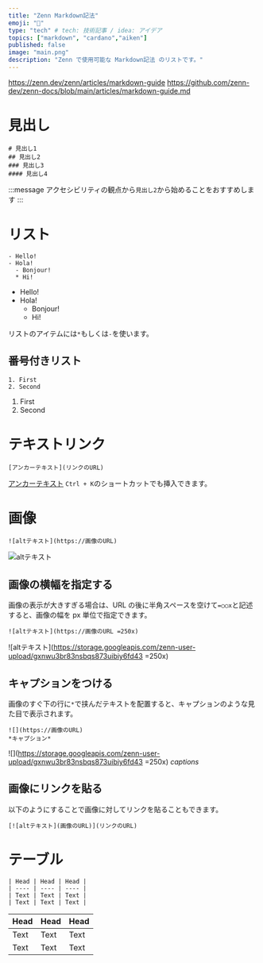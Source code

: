 ```yaml
---
title: "Zenn Markdown記法"
emoji: "📗"
type: "tech" # tech: 技術記事 / idea: アイデア
topics: ["markdown", "cardano","aiken"]
published: false
image: "main.png"
description: "Zenn で使用可能な Markdown記法 のリストです。"
---
```


https://zenn.dev/zenn/articles/markdown-guide
https://github.com/zenn-dev/zenn-docs/blob/main/articles/markdown-guide.md

# 見出し

```
# 見出し1
## 見出し2
### 見出し3
#### 見出し4
```

:::message
アクセシビリティの観点から`見出し2`から始めることをおすすめします
:::


# リスト

```
- Hello!
- Hola!
  - Bonjour!
  * Hi!
```

- Hello!
- Hola!
  - Bonjour!
  * Hi!

リストのアイテムには`*`もしくは`-`を使います。

## 番号付きリスト

```
1. First
2. Second
```

1. First
2. Second

# テキストリンク

```
[アンカーテキスト](リンクのURL)
```

[アンカーテキスト](https://zenn.dev)
`Ctrl + K`のショートカットでも挿入できます。

# 画像

```
![altテキスト](https://画像のURL)
```

![altテキスト](https://storage.googleapis.com/zenn-user-upload/gxnwu3br83nsbqs873uibiy6fd43)

## 画像の横幅を指定する

画像の表示が大きすぎる場合は、URL の後に半角スペースを空けて`=○○x`と記述すると、画像の幅を px 単位で指定できます。

```
![altテキスト](https://画像のURL =250x)
```

![altテキスト](https://storage.googleapis.com/zenn-user-upload/gxnwu3br83nsbqs873uibiy6fd43 =250x)

## キャプションをつける

画像のすぐ下の行に`*`で挟んだテキストを配置すると、キャプションのような見た目で表示されます。

```
![](https://画像のURL)
*キャプション*
```

![](https://storage.googleapis.com/zenn-user-upload/gxnwu3br83nsbqs873uibiy6fd43 =250x)
_captions_

## 画像にリンクを貼る

以下のようにすることで画像に対してリンクを貼ることもできます。

```
[![altテキスト](画像のURL)](リンクのURL)
```

# テーブル

```
| Head | Head | Head |
| ---- | ---- | ---- |
| Text | Text | Text |
| Text | Text | Text |
```

| Head | Head | Head |
| ---- | ---- | ---- |
| Text | Text | Text |
| Text | Text | Text |

